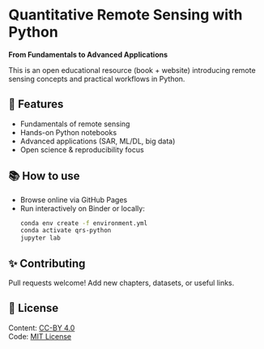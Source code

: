 # Quantitative Remote Sensing with Python
**From Fundamentals to Advanced Applications**

This is an open educational resource (book + website) introducing
remote sensing concepts and practical workflows in Python.

## 🚀 Features
- Fundamentals of remote sensing
- Hands-on Python notebooks
- Advanced applications (SAR, ML/DL, big data)
- Open science & reproducibility focus

## 📚 How to use
- Browse online via GitHub Pages
- Run interactively on Binder or locally:
  ```bash
  conda env create -f environment.yml
  conda activate qrs-python
  jupyter lab
  ```

## ✨ Contributing
Pull requests welcome! Add new chapters, datasets, or useful links.

## 📖 License
Content: [CC-BY 4.0](https://creativecommons.org/licenses/by/4.0/)  
Code: [MIT License](LICENSE)
